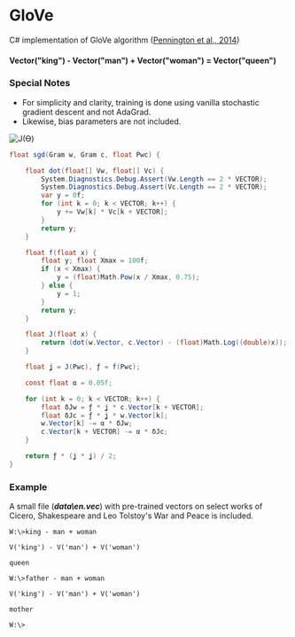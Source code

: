 # GloVe

C# implementation of GloVe algorithm ([Pennington et al., 2014](https://nlp.stanford.edu/projects/glove/))

#### Vector("king") - Vector("man") + Vector("woman") = Vector("queen")

### Special Notes

- For simplicity and clarity, training is done using vanilla stochastic gradient descent and not AdaGrad.
- Likewise, bias parameters are not included.

![J(ϴ)](J(ϴ).png)

```csharp
float sgd(Gram w, Gram c, float Pwc) {

    float dot(float[] Vw, float[] Vc) {
        System.Diagnostics.Debug.Assert(Vw.Length == 2 * VECTOR);
        System.Diagnostics.Debug.Assert(Vc.Length == 2 * VECTOR);
        var y = 0f;
        for (int k = 0; k < VECTOR; k++) {
            y += Vw[k] * Vc[k + VECTOR];
        }
        return y;
    }

    float f(float x) {
        float y; float Xmax = 100f;
        if (x < Xmax) {
            y = (float)Math.Pow(x / Xmax, 0.75);
        } else {
            y = 1;
        }
        return y;
    }

    float J(float x) {
        return (dot(w.Vector, c.Vector) - (float)Math.Log((double)x));
    }

    float ʝ = J(Pwc), ƒ = f(Pwc);

    const float α = 0.05f;

    for (int k = 0; k < VECTOR; k++) {
        float δJw = ƒ * ʝ * c.Vector[k + VECTOR];
        float δJc = ƒ * ʝ * w.Vector[k];
        w.Vector[k] -= α * δJw;
        c.Vector[k + VECTOR] -= α * δJc;
    }

    return ƒ * (ʝ * ʝ) / 2;
}
```

### Example

A small file (***data\en.vec***) with pre-trained vectors on select works of Cicero, Shakespeare and Leo Tolstoy's 
War and Peace is included.

```
W:\>king - man + woman

V('king') - V('man') + V('woman')

queen

W:\>father - man + woman

V('king') - V('man') + V('woman')

mother

W:\>
```
